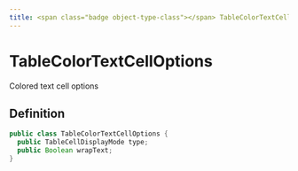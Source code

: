 ```yaml
---
title: <span class="badge object-type-class"></span> TableColorTextCellOptions
---
```

# <span class="badge object-type-class"></span> TableColorTextCellOptions

Colored text cell options

## Definition

```java
public class TableColorTextCellOptions {
  public TableCellDisplayMode type;
  public Boolean wrapText;
}
```
